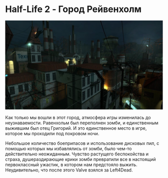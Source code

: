 # Half-Life 2 - Город Рейвенхолм

![](./images/top-10-interesnyh-igrovyh-lokacij-3.jpg)

Как только мы вошли в этот город, атмосфера игры изменилась до неузнаваемости. Равенхольм был переполнен зомби, и единственным выжившим был отец Григорий. И это единственное место в игре, которое мы проходили под покровом ночи.

Небольшое количество боеприпасов и использование дисковых пил, с помощью которых мы избавлялись от зомби, было чем-то действительно неожиданным. Чувство растущего беспокойства и страха, душераздирающие крики зомби превратили все в настоящий первоклассный ужастик, в котором нам предстояло выжить. Неудивительно, что после этого Valve взялся за Left4Dead.
